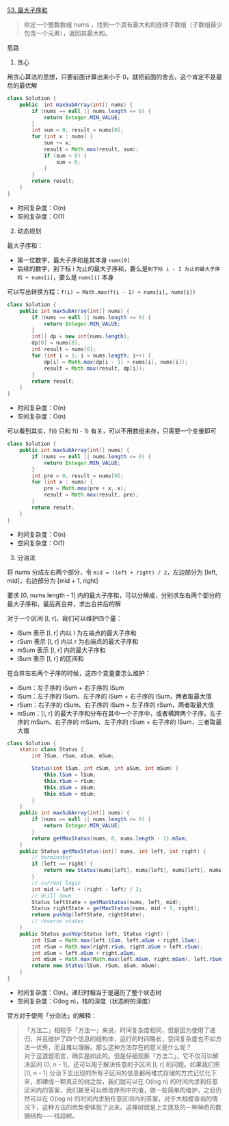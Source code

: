 [53. 最大子序和](https://leetcode-cn.com/problems/maximum-subarray/)

> 给定一个整数数组 nums ，找到一个具有最大和的连续子数组（子数组最少包含一个元素），返回其最大和。

思路

1. 贪心

用贪心算法的思想，只要前面计算出来小于 0，就把前面的舍去，这个肯定不是最后的最优解

```java
class Solution {
    public  int maxSubArray(int[] nums) {
        if (nums == null || nums.length <= 0) {
            return Integer.MIN_VALUE;
        }
        int sum = 0, result = nums[0];
        for (int x : nums) {
            sum += x;
            result = Math.max(result, sum);
            if (sum < 0) {
                sum = 0;
            }
        }
        return result;
    }
}
```

* 时间复杂度：O(n)
* 空间复杂度：O(1)

2. 动态规划

最大子序和：
* 第一位数字，最大子序和是其本身 `nums[0]`
* 后续的数字，到下标 i 为止的最大子序和，要么是`到下标 i - 1 为止的最大子序和 + nums[i]`，要么是 `nums[i]` 本身

可以写出转换方程：`f(i) = Math.max(f(i - 1) + nums[i], nums[i])`

```java
class Solution {
    public int maxSubArray(int[] nums) {
        if (nums == null || nums.length <= 0) {
            return Integer.MIN_VALUE;
        }
        int[] dp = new int[nums.length];
        dp[0] = nums[0];
        int result = nums[0];
        for (int i = 1; i < nums.length; i++) {
            dp[i] = Math.max(dp[i - 1] + nums[i], nums[i]);
            result = Math.max(result, dp[i]);
        }
        return result;
    }
}
```

* 时间复杂度：O(n)
* 空间复杂度：O(n)

可以看到其实，f(i) 只和 f(i - 1) 有关，可以不用数组来存，只需要一个变量即可

```java
class Solution {
    public int maxSubArray(int[] nums) {
        if (nums == null || nums.length <= 0) {
            return Integer.MIN_VALUE;
        }
        int pre = 0, result = nums[0];
        for (int x : nums) {
            pre = Math.max(pre + x, x);
            result = Math.max(result, pre);
        }
        return result;
    }
}
```

* 时间复杂度：O(n)
* 空间复杂度：O(1)

3. 分治法

将 nums 分成左右两个部分，令 `mid = (left + right) / 2`，左边部分为 [left, mid]，右边部分为 [mid + 1, right]

要求 [0, nums.length - 1] 内的最大子序和，可以分解成，分别求左右两个部分的最大子序和，最后再合并，求出合并后的解

对于一个区间 [l, r]，我们可以维护四个量：

* lSum 表示 [l, r] 内以 l 为左端点的最大子序和
* rSum 表示 [l, r] 内以 r 为右端点的最大子序和
* mSum 表示 [l, r] 内的最大子序和
* iSum 表示 [l, r] 的区间和

在合并左右两个子序的时候，这四个变量要怎么维护：

* iSum：左子序的 iSum + 右子序的 iSum
* lSum：左子序的 lSum、左子序的 iSum + 右子序的 lSum，两者取最大值
* rSum：右子序的 rSum、右子序的 iSum + 左子序的 rSum，两者取最大值
* mSum：[l, r] 的最大子序和分布在其中一个子序中，或者横跨两个子序。左子序的 mSum、右子序的 mSum、左子序的 rSum + 右子序的 lSum，三者取最大值

```java
class Solution {
    static class Status {
        int lSum, rSum, aSum, mSum;

        Status(int lSum, int rSum, int aSum, int mSum) {
            this.lSum = lSum;
            this.rSum = rSum;
            this.aSum = aSum;
            this.mSum = mSum;
        }
    }
    public int maxSubArray(int[] nums) {
        if (nums == null || nums.length <= 0) {
            return Integer.MIN_VALUE;
        }
        return getMaxStatus(nums, 0, nums.length - 1).mSum;
    }
    public Status getMaxStatus(int[] nums, int left, int right) {
        // terminator
        if (left == right) {
            return new Status(nums[left], nums[left], nums[left], nums[left]);
        }
        // current logic
        int mid = left + (right - left) / 2;
        // drill down
        Status leftState = getMaxStatus(nums, left, mid);
        Status rightState = getMaxStatus(nums, mid + 1, right);
        return pushUp(leftState, rightState);
        // reverse states
    }
    public Status pushUp(Status left, Status right) {
        int lSum = Math.max(left.lSum, left.aSum + right.lSum);
        int rSum = Math.max(right.rSum, right.aSum + left.rSum);
        int aSum = left.aSum + right.aSum;
        int mSum = Math.max(Math.max(left.mSum, right.mSum), left.rSum + right.lSum);
        return new Status(lSum, rSum, aSum, mSum);
    }
}
```

* 时间复杂度：O(n)，递归时相当于是遍历了整个状态树
* 空间复杂度：O(log n)，栈的深度（状态树的深度）

官方对于使用「分治法」的解释：
> 「方法二」相较于「方法一」来说，时间复杂度相同，但是因为使用了递归，并且维护了四个信息的结构体，运行的时间略长，空间复杂度也不如方法一优秀，而且难以理解。那么这种方法存在的意义是什么呢？     
> 对于这道题而言，确实是如此的。但是仔细观察「方法二」，它不仅可以解决区间 [0, n - 1]，还可以用于解决任意的子区间 [l, r] 的问题。如果我们把 [0, n - 1] 分治下去出现的所有子区间的信息都用堆式存储的方式记忆化下来，即建成一颗真正的树之后，我们就可以在 O(log n) 的时间内求到任意区间内的答案，我们甚至可以修改序列中的值，做一些简单的维护，之后仍然可以在 O(log n) 的时间内求到任意区间内的答案，对于大规模查询的情况下，这种方法的优势便体现了出来。这棵树就是上文提及的一种神奇的数据结构——线段树。
